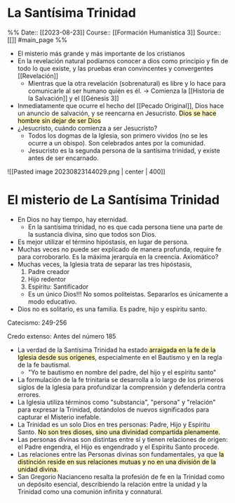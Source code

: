 # La Santísima Trinidad

%%
Date:: [[2023-08-23]]
Course:: [[Formación Humanística 3]]
Source:: [[]] #main_page 
%%

- El misterio más grande y más importante de los cristianos
- En la revelación natural podíamos conocer a dios como principio y fin de todo lo que existe, y las pruebas eran convincentes y convergentes [[Revelación]]
	- Mientras que la otra revelación (sobrenatural) es libre y lo hace para comunicarle al ser humano quién es él. -> Comienza la [[Historia de la Salvación]] y el [[Génesis 3]]
- Inmediatamente que ocurre el hecho del [[Pecado Original]], Dios hace un anuncio de salvación, y se reencarna en Jesucristo. <mark style="background: #FFF3A3A6;">Dios se hace hombre sin dejar de ser Dios</mark>
- ¿Jesucristo, cuándo comienza a ser Jesucristo?
	- Todos los dogmas de la Iglesia, son primero vividos (no se les ocurre a un obispo). Son celebrados antes por la comunidad.
	- Jesucristo es la segunda persona de la santísima trinidad, y existe antes de ser encarnado. 

![[Pasted image 20230823144029.png | center | 400]]

# El misterio de La Santísima Trinidad
- En Dios no hay tiempo, hay eternidad.
	- En la santísima trinidad, no es que cada persona tiene una parte de la sustancia divina, sino que todos son Dios.
- Es mejor utilizar el término hipóstasis, en lugar de persona.
- Muchas veces no puede ser explicado de manera profunda, require fe para corroborarlo. Es la máxima jerarquía en la creencia. Axiomático?
- Muchas veces, la Iglesia trata de separar las tres hipóstasis,
	1. Padre creador
	2. Hijo redentor
	3. Espíritu: Santificador
	- Es un único Dios!!! No somos politeistas. Separarlos es únicamente a modo educativo.
- Dios no es solitario, es una familia. Es padre, hijo y espíritu santo.

Catecismo: 249-256

Credo extenso: Antes del número 185

- La verdad de la Santísima Trinidad ha estado<mark style="background: #FFF3A3A6;"> arraigada en la fe de la Iglesia desde sus orígenes</mark>, especialmente en el Bautismo y en la regla de la fe bautismal.
	- "Yo te bautismo en nombre del padre, del hijo y el espíritu santo"
- La formulación de la fe trinitaria se desarrolla a lo largo de los primeros siglos de la Iglesia para profundizar la comprensión y defenderla contra errores.
- La Iglesia utiliza términos como "substancia", "persona" y "relación" para expresar la Trinidad, dotándolos de nuevos significados para capturar el Misterio inefable.
- La Trinidad es un solo Dios en tres personas: Padre, Hijo y Espíritu Santo. <mark style="background: #FFF3A3A6;">No son tres dioses, sino una divinidad compartida plenamente.</mark>
- Las personas divinas son distintas entre sí y tienen relaciones de origen: el Padre engendra, el Hijo es engendrado y el Espíritu Santo procede.
- Las relaciones entre las Personas divinas son fundamentales, ya que <mark style="background: #FFF3A3A6;">la distinción reside en sus relaciones mutuas y no en una división de la unidad divina.</mark>
- San Gregorio Nacianceno resalta la profesión de fe en la Trinidad como un depósito esencial, describiendo la relación entre la unidad y la Trinidad como una comunión infinita y connatural.